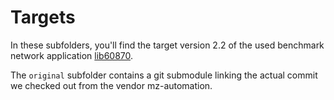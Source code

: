# Targets

In these subfolders, you'll find the target version 2.2 of the used benchmark network application [lib60870](https://github.com/mz-automation/lib60870).

The `original` subfolder contains a git submodule linking the actual commit we checked out from the vendor mz-automation.

